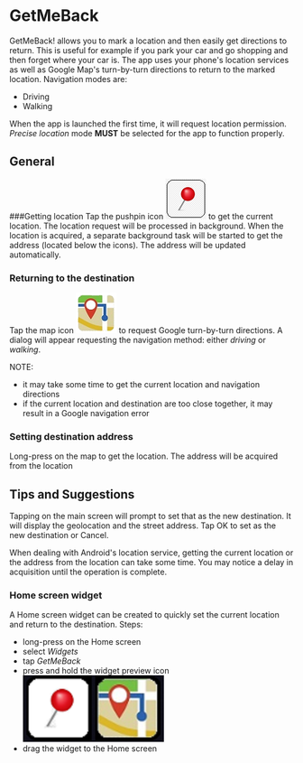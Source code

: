 # GetMeBack
GetMeBack! allows you to mark a location and then easily get directions to return. This is useful for example if you park your car and go shopping and then forget where your car is. The app uses your phone's location services as well as Google Map's turn-by-turn directions to return to the marked location. Navigation modes are:
- Driving
- Walking

When the app is launched the first time, it will request location permission. *Precise location* mode **MUST** be selected for the app to function properly.

## General

###Getting location
Tap the pushpin icon ![Push pin](app/src/main/res/drawable/pushpin_red.png) to get the current location. The location request will be processed in background. When the location is acquired, a separate background task will be started to get the address (located below the icons). The address will be updated automatically.

### Returning to the destination
Tap the map icon ![Navigate](app/src/main/res/drawable/navigate_map_nobackground.png) to request Google turn-by-turn directions. A dialog will appear requesting the navigation method: either *driving* or *walking*.

NOTE:
- it may take some time to get the current location and navigation directions
- if the current location and destination are too close together, it may result in a Google navigation error

### Setting destination address
Long-press on the map to get the location. The address will be acquired from the location

## Tips and Suggestions
Tapping on the main screen will prompt to set that as the new destination. It will display the geolocation and the street address. Tap OK to set as the new destination or Cancel.

When dealing with Android's location service, getting the current location or the address from the location can take some time. You may notice a delay in acquisition until the operation is complete.

### Home screen widget
A Home screen widget can be created to quickly set the current location and return to the destination. Steps:
- long-press on the Home screen
- select *Widgets*
- tap *GetMeBack*
- press and hold the widget preview icon ![Widget previewn](app/src/main/res/drawable/widget_preview.png)
- drag the widget to the Home screen
